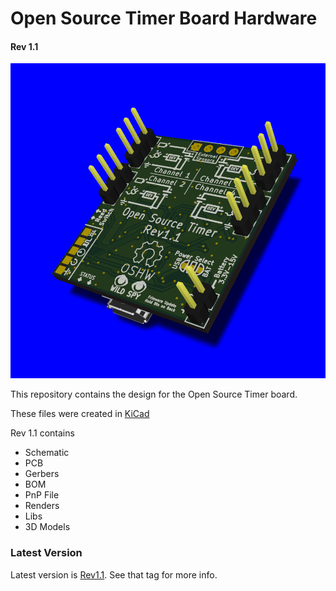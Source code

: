 # Open Source Timer Board Hardware
#### Rev 1.1

![Rev1.1 PCB](https://github.com/Wild-Spy/OSTBoardHardware/blob/master/Manufacturing%20Outputs/Rev1.1/renders/Angled.png)

This repository contains the design for the Open Source Timer board.

These files were created in [KiCad](http://kicad-pcb.org/) 

Rev 1.1 contains
 - Schematic
 - PCB
 - Gerbers
 - BOM
 - PnP File
 - Renders
 - Libs
 - 3D Models

### Latest Version
Latest version is [Rev1.1](https://github.com/Wild-Spy/OSTBoardHardware/tree/rev1.1).  See that tag for more info.
